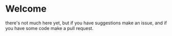 # Welcome

there's not much here yet, but if you have suggestions make an issue, and
if you have some code make a pull request.